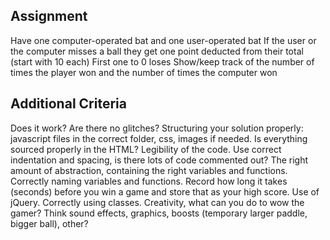 ## Assignment

Have one computer-operated bat and one user-operated bat
If the user or the computer misses a ball they get one point deducted from their total (start with 10 each)
First one to 0 loses
Show/keep track of the number of times the player won and the number of times the computer won 

## Additional Criteria

Does it work? Are there no glitches?
Structuring your solution properly: javascript files in the correct folder, css, images if needed. Is everything sourced properly in the HTML?
Legibility of the code. Use correct indentation and spacing, is there lots of code commented out?
The right amount of abstraction, containing the right variables and functions.
Correctly naming variables and functions.
Record how long it takes (seconds) before you win a game and store that as your high score.
Use of jQuery.
Correctly using classes.
Creativity, what can you do to wow the gamer? Think sound effects, graphics, boosts (temporary larger paddle, bigger ball), other?

